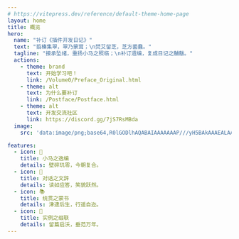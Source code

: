 ```yaml
---
# https://vitepress.dev/reference/default-theme-home-page
layout: home
title: 概览
hero:
  name: "补订《插件开发日记》"
  text: "翦榛集翠，翠乃蒙茸；\n焚艾留芝，芝方菌蠢。"
  tagline: "接承坠绪，重扬小马之照临；\n补订遗编，复成日记之黼黻。"
  actions:
    - theme: brand
      text: 开始学习吧！
      link: /Volume0/Preface_Original.html
    - theme: alt
      text: 为什么要补订
      link: /Postface/Postface.html
    - theme: alt
      text: 开发交流社区
      link: https://discord.gg/7jS7RsMBda
  image:
    src: 'data:image/png;base64,R0lGODlhAQABAIAAAAAAAP///yH5BAkAAAEALAAAAAABAAEAAAICTAEAOw=='

features:
  - icon: 🦄
    title: 小马之逸编
    details: 壁碎玑零，今朝复合。
  - icon: 💬
    title: 对话之文辞
    details: 读如应答，笑貌跃然。
  - icon: 📚
    title: 统贯之蒙书
    details: 津逮后生，行遥自迩。
  - icon: 🎊
    title: 实例之缀联
    details: 留篇启沃，垂范万年。
---
```


<style scope>
  .VPContent.is-home{
    background-color: #b1ceff;
  }
  
  :root{
    --vp-home-hero-name-color: transparent;
    --vp-home-hero-name-background: -webkit-linear-gradient(120deg, #731482 20%, #DF307F);
  }
</style>

<script setup>
  import * as skinview3d from 'skinview3d';
  import { onMounted } from 'vue';

  onMounted(() => {
    const container = document.querySelector('.image-container');
    container.innerHTML = '<canvas id="skin_container"></canvas>';
    
      let skinViewer = new skinview3d.SkinViewer({
          canvas: document.getElementById("skin_container"),
          width: 500,
          height: 500,
          skin: "skin.png"
      });
    
    skinViewer.background = 0xb1ceff;
      skinViewer.fov = 50;
      skinViewer.zoom = 0.6;
      skinViewer.autoRotate = false;
      skinViewer.animation = new skinview3d.WalkingAnimation();
      skinViewer.animation.speed = 0.5;
    skinViewer.nameTag = "ThatRarityEG";
    })
</script>